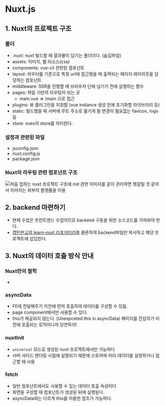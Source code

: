 # Nuxt.js

## 1. Nuxt의 프로젝트 구조

### 폴더

-   .nuxt: nuxt 빌드할 때 결과물이 담기는 폴더이다. (숨김파일)
-   assets: 이미지, 웹 리소스(css)
-   components: vue-cli 관련된 컴포넌트
-   layout: 라우터를 기준으로 특정 url에 접근했을 때 출력되는 페이지 레이아웃을 담당하는 컴포넌트
-   middleware: SSR을 진행할 때 브라우저 단에 넘기기 전에 실행하는 함수
-   pages: 파일 기반의 라우팅이 되는 곳
    -   main.vue => /main 으로 접근
-   plugins: 뷰 플러그인을 지칭함 (vue instance 생성 전에 초기화할 라이브러리 등)
-   static: 빌드했을 때 서버에 루트 주소로 옮기게 될 변경이 필요없는 favicon, logo 등
-   store: vuex의 store를 의미한다.

### 설정과 관련된 파일

-   jsconfig.json
-   nuxt.config.js
-   package.json

### Nuxt의 라우팅 관련 컴포넌트 구조

![처음 접하는 nuxt 프로젝트 구조에 md 관련 이미지를 같이 관리하면 헷갈릴 것 같아서 이미지는 외부의 플랫폼을 이용](https://i.imgur.com/yGTkvfx.png)

## 2. backend 마련하기

-   현재 수업은 프런트엔드 수업이므로 backend 구동을 위한 소스코드를 가져와야 한다.
-   [캡틴판교의 learn-nuxt 리포지터리](https://github.com/joshua1988/learn-nuxt)를 클론하여 backend파일만 복사하고 해당 프로젝트에 삽입한다.

## 3. Nuxt의 데이터 호출 방식 안내

### Nuxt만의 철학

-

### asyncData

-   FE에 전달해주기 이전에 먼저 호출하여 데이터를 구성할 수 있음.
-   page component에서만 사용할 수 있다.
-   this가 제공되지 않는다. (Unexpceted this in asyncData) 페이지를 진입하기 이전에 호출되는 로직이니까 당연하지!

### nuxtInit

-   `universal` 모드로 생성된 nuxt 프로젝트에서만 가능하다
-   서버 사이드 렌더링 시점에 실행되기 때문에 스토어에 미리 데이터를 설정하거나 접근할 때 사용

### fetch

-   일반 컴포넌트에서도 사용할 수 있는 데이터 호출 속성이다
-   화면을 구성할 때 컴포넌트가 생성된 뒤에 실행된다.
-   asyncData와는 다르게 this를 이용한 참조가 가능하다.
